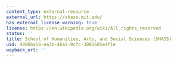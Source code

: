 ```yaml
---
content_type: external-resource
external_url: https://shass.mit.edu/
has_external_license_warning: true
license: https://en.wikipedia.org/wiki/All_rights_reserved
status: ''
title: School of Humanities, Arts, and Social Sciences (SHASS)
uid: d806ba56-ea3b-46a2-9cfc-3085685e4f1e
wayback_url: ''
---
```

